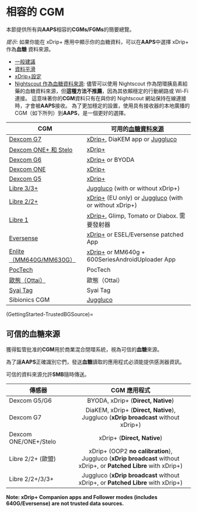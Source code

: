 # 相容的 CGM

本節提供所有與**AAPS**相容的**CGMs/FGMs**的簡要總覽。

*提示*: 如果你能在 xDrip+ 應用中顯示你的血糖資料，可以在**AAPS**中選擇 xDrip+ 作為**血糖** 資料來源。

* [一般建議](../CompatibleCgms/GeneralCGMRecommendation.md)
* [資料平滑](../CompatibleCgms/SmoothingBloodGlucoseData.md)
* [xDrip+設定](../CompatibleCgms/xDrip.md)
* [Nightscout 作為血糖資料來源](../CompatibleCgms/CgmNightscoutUpload.md): 儘管可以使用 Nightscout 作為閉環胰島素給藥的血糖資料來源，但**這種方法不推薦**，因為其依賴穩定的行動網路或 Wi-Fi 連接。 這意味著你的**CGM**資料只有在與你的 Nightscout 網站保持在線連接時，才會被**AAPS**接收。 為了更加穩定的設置，使用具有接收器的本地廣播的 CGM（如下所列）到**AAPS**，是一個更好的選擇。

| CGM                                                  | 可用的[血糖資料來源](../SettingUpAaps/ConfigBuilder.md#bg-source)                                                             |
| ---------------------------------------------------- | -------------------------------------------------------------------------------------------------------------------- |
| [Dexcom G7](../CompatibleCgms/DexcomG7.md)           | [xDrip+](../CompatibleCgms/xDrip.md), DiaKEM app or [Juggluco](../CompatibleCgms/Juggluco.md)                        |
| [Dexcom ONE+ 和 Stelo](../CompatibleCgms/DexcomG7.md) | [xDrip+](../CompatibleCgms/xDrip.md)                                                                                 |
| [Dexcom G6](../CompatibleCgms/DexcomG6.md)           | [xDrip+](../CompatibleCgms/xDrip.md) or BYODA                                                                        |
| [Dexcom ONE](../CompatibleCgms/DexcomG6.md)          | [xDrip+](../CompatibleCgms/xDrip.md)                                                                                 |
| [Dexcom G5](../CompatibleCgms/DexcomG5.md)           | [xDrip+](../CompatibleCgms/xDrip.md)                                                                                 |
| [Libre 3/3+](../CompatibleCgms/Libre3.md)            | [Juggluco](../CompatibleCgms/Juggluco.md) (with or without xDrip+)                                                   |
| [Libre 2/2+](../CompatibleCgms/Libre2.md)            | [xDrip+](../CompatibleCgms/xDrip.md) (EU only) or [Juggluco](../CompatibleCgms/Juggluco.md) (with or without xDrip+) |
| [Libre 1](../CompatibleCgms/Libre1.md)               | [xDrip+](../CompatibleCgms/xDrip.md), Glimp, Tomato or Diabox. 需要發射器                                                 |
| [Eversense](../CompatibleCgms/Eversense.md)          | [xDrip+](../CompatibleCgms/xDrip.md) or ESEL/Eversense patched App                                                   |
| [Enlite（MM640G/MM630G）](../CompatibleCgms/MM640g.md) | [xDrip+](../CompatibleCgms/xDrip.md) or MM640g + 600SeriesAndroidUploader App                                        |
| [PocTech](../CompatibleCgms/PocTech.md)              | PocTech                                                                                                              |
| [歐態（Ottai）](../CompatibleCgms/OttaiM8.md)            | 歐態（Ottai）                                                                                                            |
| [Syai Tag](../CompatibleCgms/SyaiTagX1.md)           | Syai Tag                                                                                                             |
| Sibionics CGM                                        | [Juggluco](../CompatibleCgms/Juggluco.md)                                                                            |

(GettingStarted-TrustedBGSource)=

## 可信的血糖來源

獲得監管批准的**CGM**用於商業混合閉環系統，視為可信的**血糖**來源。

為了讓**AAPS**正確識別它們，發送**血糖**讀取的應用程式必須能提供感測器資訊。

可信的資料來源允許**SMB**隨時傳送。

| 傳感器                   |                                                        CGM 應用程式                                                        |
| --------------------- |:----------------------------------------------------------------------------------------------------------------------:|
| Dexcom G5/G6          |                                           BYODA, xDrip+ (**Direct, Native**)                                           |
| Dexcom G7             |                DiaKEM, xDrip+ (**Direct, Native**), </br>Juggluco (**xDrip broadcast** without xDrip+)                 |
| Dexcom ONE/ONE+/Stelo |                                              xDrip+ (**Direct, Native**)                                               |
| Libre 2/2+ (歐盟)       | xDrip+ (OOP2 **no calibration**), </br>Juggluco (**xDrip broadcast** without xDrip+, or **Patched Libre** with xDrip+) |
| Libre 2/2+/3/3+       |                    Juggluco (**xDrip broadcast** without xDrip+, or **Patched Libre** with xDrip+)                     |

**Note: xDrip+ Companion apps and Follower modes (includes 640G/Eversense) are not trusted data sources.**
